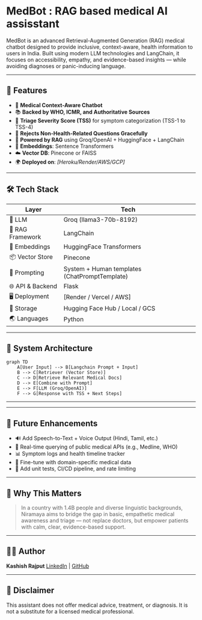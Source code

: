 # MedBot : RAG based medical AI assisstant 

MedBot is an advanced Retrieval-Augmented Generation (RAG) medical chatbot designed to provide inclusive, context-aware, health information to users in India. Built using modern LLM technologies and LangChain, it focuses on accessibility, empathy, and evidence-based insights — while avoiding diagnoses or panic-inducing language.

---

## 🧩 Features

- 🏥 **Medical Context-Aware Chatbot**
- 📚 **Backed by WHO, ICMR, and Authoritative Sources**
- 🧾 **Triage Severity Score (TSS)** for symptom categorization (TSS-1 to TSS-4)
- 🚫 **Rejects Non-Health-Related Questions Gracefully**
- 💬 **Powered by RAG** using Groq/OpenAI + HuggingFace + LangChain
- 🧠 **Embeddings**: Sentence Transformers
- ☁️ **Vector DB**: Pinecone or FAISS
- 🌍 **Deployed on**: *[Heroku/Render/AWS/GCP]*

---

## 🛠️ Tech Stack

| Layer | Tech |
|------|------|
| 🧠 LLM | Groq (llama3-70b-8192) |
| 🔎 RAG Framework | LangChain |
| 📖 Embeddings | HuggingFace Transformers |
| 📦 Vector Store | Pinecone |
| 🧾 Prompting | System + Human templates (ChatPromptTemplate) |
| 🌐 API & Backend | Flask |
| 🖥️ Deployment | [Render / Vercel / AWS] |
| 📂 Storage | Hugging Face Hub / Local / GCS |
| 🌏 Languages | Python |

---

## 🧱 System Architecture

```mermaid
graph TD
    A[User Input] --> B[Langchain Prompt + Input]
    B --> C[Retriever (Vector Store)]
    C --> D[Retrieve Relevant Medical Docs]
    D --> E[Combine with Prompt]
    E --> F[LLM (Groq/OpenAI)]
    F --> G[Response with TSS + Next Steps]
````

---




---

## 📌 Future Enhancements

* 🔊 Add Speech-to-Text + Voice Output (Hindi, Tamil, etc.)
* 📡 Real-time querying of public medical APIs (e.g., Medline, WHO)
* 📊 Symptom logs and health timeline tracker
* 🌟 Fine-tune with domain-specific medical data
* 🧪 Add unit tests, CI/CD pipeline, and rate limiting

---

## 💼 Why This Matters

> In a country with 1.4B people and diverse linguistic backgrounds, Niramaya aims to bridge the gap in basic, empathetic medical awareness and triage — not replace doctors, but empower patients with calm, clear, evidence-based support.

---

## 👩‍💻 Author

**Kashish Rajput**
[LinkedIn](https://www.linkedin.com/in/kashishrajputt) | [GitHub](https://github.com/kashishrajputt)

---

## 🛑 Disclaimer

This assistant does not offer medical advice, treatment, or diagnosis. It is not a substitute for a licensed medical professional.

```


